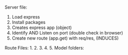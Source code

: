 Server file:
1. Load express
2. Install packages
3. Creates express app (object)
4. Identify AND Listen on port (double check in browser)
5. Create new route (app.get) with req/res, (INDUCES)

Route Files:
1.
2.
3.
4.
5.
Model folders:
